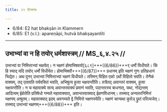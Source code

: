 ```yaml
---
title: २१ टिप्पण्यः

---
```

- 6/84: E2 hat bhakṣān in Klammern
- 6/85: E1 (v.l.): apareṇāpi, hutvā bhakṣayantīti

____________________________________________


## उभाभ्यां वा न हि तयोर् धर्मशास्त्रम् // MS_६,४.२५ //

उभाभ्यां वा निमित्ताभ्यां भक्षयेत्। न भक्षणं होमाभिषवयो[६८९]+++({6/86})+++र् धर्मो विधीयते। किं हि स्याद् यदि तयोर् धर्मो विधीयेत। होमाभिषवौ+++({6/87})+++ प्रधानम् इति भक्षणं गुणः प्रतिप्रधानं भिद्येत। अथ पुनर् उभाभ्यां निमित्ताभ्यां भक्षणं विधीयते। तस्मिन् विहित एको ऽर्थो विहितो भवति। तेनैकं वाक्यम्, तद् एतावति पर्यवसितं भवति, अभिषुत्य हुत्वा भक्षयन्तीति। तत्रैतद् अवान्तरं वाक्यम्, हुत्वा भक्षयन्तीति। न च महावाक्ये सत्य् अवान्तरवाक्यं प्रमाणं भवति, पदान्तरस्य बाधनात्, यथा, नोद्यन्तम् आदित्यम् ईक्षेतेति प्रतिषेधो गम्यते महावाक्यात्, अवान्तरवाक्याद् ईक्षणविधानम्। तस्माद् अन्यतरनिमित्तं भक्षणम् अश्रुतम्। महावाक्याद् इदम् अवगम्यते द्वे निमित्ते भक्षणस्येति। भक्षणं चान्यथा कुर्वञ् छ्रुतं परित्यजेत्। तस्माद् उभाभ्यां भक्षणम्+++({6/88})+++ इति।